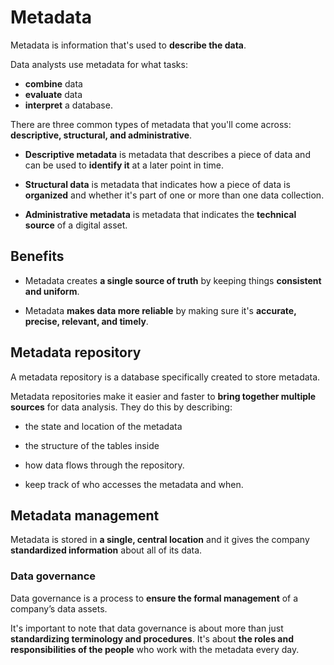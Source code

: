# Metadata

Metadata is information that's used to **describe the data**.

Data analysts use metadata for what tasks:

- **combine** data
- **evaluate** data
- **interpret** a database.

There are three common types of metadata that you'll come across: **descriptive, structural, and administrative**.

- **Descriptive metadata** is metadata that describes a piece of data and can be used to **identify it** at a later point in time.

- **Structural data** is metadata that indicates how a piece of data is **organized** and whether it's part of one or more than one data collection.

- **Administrative metadata** is metadata that indicates the **technical source** of a digital asset.

## Benefits

- Metadata creates **a single source of truth** by keeping things **consistent and uniform**.

- Metadata **makes data more reliable** by making sure it's **accurate, precise, relevant, and timely**.

## Metadata repository

A metadata repository is a database specifically created to store metadata.

Metadata repositories make it easier and faster to **bring together multiple sources** for data analysis. They do this by describing:

- the state and location of the metadata

- the structure of the tables inside

- how data flows through the repository.

- keep track of who accesses the metadata and when.

## Metadata management

Metadata is stored in **a single, central location** and it gives the company **standardized information** about all of its data.

### Data governance

Data governance is a process to **ensure the formal management** of a company’s data assets.

It's important to note that data governance is about more than just **standardizing terminology and procedures**. It's about **the roles and responsibilities of the people** who work with the metadata every day.
